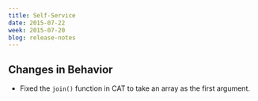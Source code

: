```yaml
---
title: Self-Service
date: 2015-07-22
week: 2015-07-20
blog: release-notes
---
```


## Changes in Behavior

* Fixed the `join()` function in CAT to take an array as the first argument.
